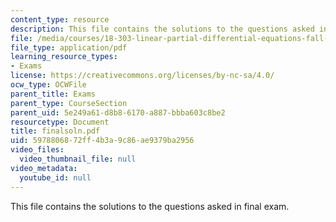 ```yaml
---
content_type: resource
description: This file contains the solutions to the questions asked in final exam.
file: /media/courses/18-303-linear-partial-differential-equations-fall-2006/5978806872ff4b3a9c86ae9379ba2956_finalsoln.pdf
file_type: application/pdf
learning_resource_types:
- Exams
license: https://creativecommons.org/licenses/by-nc-sa/4.0/
ocw_type: OCWFile
parent_title: Exams
parent_type: CourseSection
parent_uid: 5e249a61-d8b8-6170-a887-bbba603c8be2
resourcetype: Document
title: finalsoln.pdf
uid: 59788068-72ff-4b3a-9c86-ae9379ba2956
video_files:
  video_thumbnail_file: null
video_metadata:
  youtube_id: null
---
```

This file contains the solutions to the questions asked in final exam.